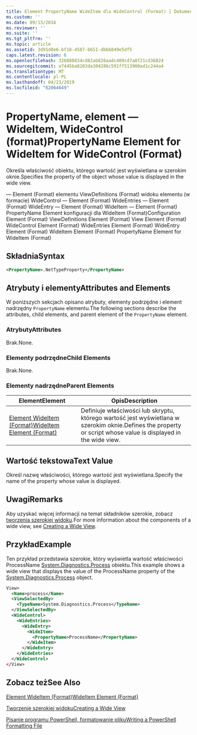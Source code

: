 ```yaml
---
title: Element PropertyName WideItem dla WideControl (Format) | Dokumentacja firmy Microsoft
ms.custom: ''
ms.date: 09/13/2016
ms.reviewer: ''
ms.suite: ''
ms.tgt_pltfrm: ''
ms.topic: article
ms.assetid: 3d91d0e6-bf18-4587-b651-db66849e5df5
caps.latest.revision: 6
ms.openlocfilehash: 326880834cd82ab826aadc409cd7a8f21cd36824
ms.sourcegitcommit: e7445ba8203da304286c591ff513900ad1c244a4
ms.translationtype: MT
ms.contentlocale: pl-PL
ms.lasthandoff: 04/23/2019
ms.locfileid: "62064649"
---
```

# <a name="propertyname-element-for-wideitem-for-widecontrol-format"></a><span data-ttu-id="fcb53-102">PropertyName, element — WideItem, WideControl (format)</span><span class="sxs-lookup"><span data-stu-id="fcb53-102">PropertyName Element for WideItem for WideControl (Format)</span></span>

<span data-ttu-id="fcb53-103">Określa właściwość obiektu, którego wartość jest wyświetlana w szerokim oknie.</span><span class="sxs-lookup"><span data-stu-id="fcb53-103">Specifies the property of the object whose value is displayed in the wide view.</span></span>

<span data-ttu-id="fcb53-104">— Element (Format) elementu ViewDefinitions (Format) widoku elementu (w formacie) WideControl — Element (Format) WideEntries — Element (Format) WideEntry — Element (Format) WideItem — Element (Format) PropertyName Element konfiguracji dla WideItem (Format)</span><span class="sxs-lookup"><span data-stu-id="fcb53-104">Configuration Element (Format) ViewDefinitions Element (Format) View Element (Format) WideControl Element (Format) WideEntries Element (Format) WideEntry Element (Format) WideItem Element (Format) PropertyName Element for WideItem (Format)</span></span>

## <a name="syntax"></a><span data-ttu-id="fcb53-105">Składnia</span><span class="sxs-lookup"><span data-stu-id="fcb53-105">Syntax</span></span>

```xml
<PropertyName>.NetTypeProperty</PropertyName>
```

## <a name="attributes-and-elements"></a><span data-ttu-id="fcb53-106">Atrybuty i elementy</span><span class="sxs-lookup"><span data-stu-id="fcb53-106">Attributes and Elements</span></span>

<span data-ttu-id="fcb53-107">W poniższych sekcjach opisano atrybuty, elementy podrzędne i element nadrzędny `PropertyName` elementu.</span><span class="sxs-lookup"><span data-stu-id="fcb53-107">The following sections describe the attributes, child elements, and parent element of the `PropertyName` element.</span></span>

### <a name="attributes"></a><span data-ttu-id="fcb53-108">Atrybuty</span><span class="sxs-lookup"><span data-stu-id="fcb53-108">Attributes</span></span>

<span data-ttu-id="fcb53-109">Brak.</span><span class="sxs-lookup"><span data-stu-id="fcb53-109">None.</span></span>

### <a name="child-elements"></a><span data-ttu-id="fcb53-110">Elementy podrzędne</span><span class="sxs-lookup"><span data-stu-id="fcb53-110">Child Elements</span></span>

<span data-ttu-id="fcb53-111">Brak.</span><span class="sxs-lookup"><span data-stu-id="fcb53-111">None.</span></span>

### <a name="parent-elements"></a><span data-ttu-id="fcb53-112">Elementy nadrzędne</span><span class="sxs-lookup"><span data-stu-id="fcb53-112">Parent Elements</span></span>

|<span data-ttu-id="fcb53-113">Element</span><span class="sxs-lookup"><span data-stu-id="fcb53-113">Element</span></span>|<span data-ttu-id="fcb53-114">Opis</span><span class="sxs-lookup"><span data-stu-id="fcb53-114">Description</span></span>|
|-------------|-----------------|
|[<span data-ttu-id="fcb53-115">Element WideItem (Format)</span><span class="sxs-lookup"><span data-stu-id="fcb53-115">WideItem Element (Format)</span></span>](./wideitem-element-for-widecontrol-format.md)|<span data-ttu-id="fcb53-116">Definiuje właściwości lub skryptu, którego wartość jest wyświetlana w szerokim oknie.</span><span class="sxs-lookup"><span data-stu-id="fcb53-116">Defines the property or script whose value is displayed in the wide view.</span></span>|

## <a name="text-value"></a><span data-ttu-id="fcb53-117">Wartość tekstowa</span><span class="sxs-lookup"><span data-stu-id="fcb53-117">Text Value</span></span>

<span data-ttu-id="fcb53-118">Określ nazwę właściwości, którego wartość jest wyświetlana.</span><span class="sxs-lookup"><span data-stu-id="fcb53-118">Specify the name of the property whose value is displayed.</span></span>

## <a name="remarks"></a><span data-ttu-id="fcb53-119">Uwagi</span><span class="sxs-lookup"><span data-stu-id="fcb53-119">Remarks</span></span>

<span data-ttu-id="fcb53-120">Aby uzyskać więcej informacji na temat składników szerokie, zobacz [tworzenia szerokiej widoku](./creating-a-wide-view.md).</span><span class="sxs-lookup"><span data-stu-id="fcb53-120">For more information about the components of a wide view, see [Creating a Wide View](./creating-a-wide-view.md).</span></span>

## <a name="example"></a><span data-ttu-id="fcb53-121">Przykład</span><span class="sxs-lookup"><span data-stu-id="fcb53-121">Example</span></span>

<span data-ttu-id="fcb53-122">Ten przykład przedstawia szerokie, który wyświetla wartość właściwości ProcessName [System.Diagnostics.Process](/dotnet/api/System.Diagnostics.Process) obiektu.</span><span class="sxs-lookup"><span data-stu-id="fcb53-122">This example shows a wide view that displays the value of the ProcessName property of the [System.Diagnostics.Process](/dotnet/api/System.Diagnostics.Process) object.</span></span>

```xml
View>
  <Name>process</Name>
  <ViewSelectedBy>
    <TypeName>System.Diagnostics.Process</TypeName>
  </ViewSelectedBy>
  <WideControl>
    <WideEntries>
      <WideEntry>
        <WideItem>
          <PropertyName>ProcessName</PropertyName>
        </WideItem>
      </WideEntry>
    </WideEntries>
  </WideControl>
</View>

```

## <a name="see-also"></a><span data-ttu-id="fcb53-123">Zobacz też</span><span class="sxs-lookup"><span data-stu-id="fcb53-123">See Also</span></span>

[<span data-ttu-id="fcb53-124">Element WideItem (Format)</span><span class="sxs-lookup"><span data-stu-id="fcb53-124">WideItem Element (Format)</span></span>](./wideitem-element-for-widecontrol-format.md)

[<span data-ttu-id="fcb53-125">Tworzenie szerokiej widoku</span><span class="sxs-lookup"><span data-stu-id="fcb53-125">Creating a Wide View</span></span>](./creating-a-wide-view.md)

[<span data-ttu-id="fcb53-126">Pisanie programu PowerShell, formatowanie pliku</span><span class="sxs-lookup"><span data-stu-id="fcb53-126">Writing a PowerShell Formatting File</span></span>](./writing-a-powershell-formatting-file.md)
